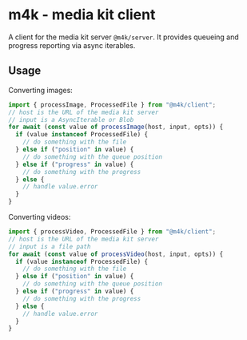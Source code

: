 # m4k - media kit client

A client for the media kit server `@m4k/server`.
It provides queueing and progress reporting via async iterables.

## Usage

Converting images:

```ts
import { processImage, ProcessedFile } from "@m4k/client";
// host is the URL of the media kit server
// input is a AsyncIterable or Blob
for await (const value of processImage(host, input, opts)) {
  if (value instanceof ProcessedFile) {
    // do something with the file
  } else if ("position" in value) {
    // do something with the queue position
  } else if ("progress" in value) {
    // do something with the progress
  } else {
    // handle value.error
  }
}
```

Converting videos:

```ts
import { processVideo, ProcessedFile } from "@m4k/client";
// host is the URL of the media kit server
// input is a file path
for await (const value of processVideo(host, input, opts)) {
  if (value instanceof ProcessedFile) {
    // do something with the file
  } else if ("position" in value) {
    // do something with the queue position
  } else if ("progress" in value) {
    // do something with the progress
  } else {
    // handle value.error
  }
}
```
